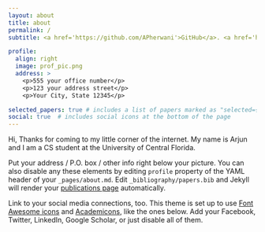 ```yaml
---
layout: about
title: about
permalink: /
subtitle: <a href='https://github.com/APherwani'>GitHub</a>. <a href='https://www.linkedin.com/in/arjun-pherwani/'>LinkedIn</a>. +1-(407)-747-7217. arjunpherwani@outlook.com.

profile:
  align: right
  image: prof_pic.png
  address: >
    <p>555 your office number</p>
    <p>123 your address street</p>
    <p>Your City, State 12345</p>

selected_papers: true # includes a list of papers marked as "selected={true}"
social: true  # includes social icons at the bottom of the page
---
```


Hi,
Thanks for coming to my little corner of the internet. My name is Arjun and I am a CS student at the University of Central Florida. 

Put your address / P.O. box / other info right below your picture. You can also disable any these elements by editing `profile` property of the YAML header of your `_pages/about.md`. Edit `_bibliography/papers.bib` and Jekyll will render your [publications page](/al-folio/publications/) automatically.

Link to your social media connections, too. This theme is set up to use [Font Awesome icons](http://fortawesome.github.io/Font-Awesome/) and [Academicons](https://jpswalsh.github.io/academicons/), like the ones below. Add your Facebook, Twitter, LinkedIn, Google Scholar, or just disable all of them.
